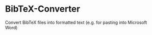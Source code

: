 BibTeX-Converter
================

Convert BibTeX files into formatted text (e.g. for pasting into Microsoft Word)
